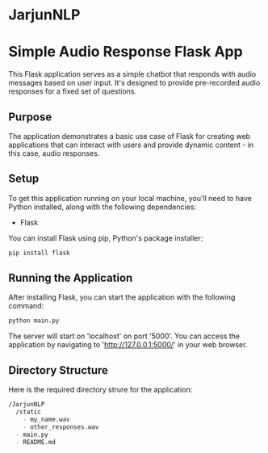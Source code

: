 # JarjunNLP

# Simple Audio Response Flask App

This Flask application serves as a simple chatbot that responds with audio messages based on user input. It's designed to provide pre-recorded audio responses for a fixed set of questions.

## Purpose

The application demonstrates a basic use case of Flask for creating web applications that can interact with users and provide dynamic content - in this case, audio responses.

## Setup

To get this application running on your local machine, you'll need to have Python installed, along with the following dependencies:

- Flask

You can install Flask using pip, Python's package installer:

```bash
pip install flask
```
## Running the Application
After installing Flask, you can start the application with the following command:

```bash
python main.py
```

The server will start on 'localhost' on port '5000'. You can access the application by navigating to 'http://127.0.0.1:5000/' in your web browser.

## Directory Structure 
Here is the required directory strure for the application:

```markdown
/JarjunNLP
  /static
    - my_name.wav
    - other_responses.wav
  - main.py
  - README.md
```

